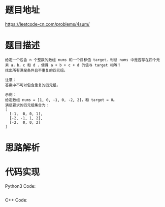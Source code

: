 # **题目地址**
https://leetcode-cn.com/problems/4sum/
# **题目描述**
```
给定一个包含 n 个整数的数组 nums 和一个目标值 target，判断 nums 中是否存在四个元素 a，b，c 和 d ，使得 a + b + c + d 的值与 target 相等？
找出所有满足条件且不重复的四元组。

注意：
答案中不可以包含重复的四元组。

示例：
给定数组 nums = [1, 0, -1, 0, -2, 2]，和 target = 0。
满足要求的四元组集合为：
[
  [-1,  0, 0, 1],
  [-2, -1, 1, 2],
  [-2,  0, 0, 2]
]
```
# **思路解析**
# **代码实现**
Python3 Code:
```

```
C++ Code:
```

```
